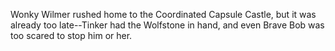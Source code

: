 Wonky Wilmer rushed home to the Coordinated Capsule Castle, but it was already too late--Tinker had the Wolfstone in hand, and even Brave Bob was too scared to stop him or her.